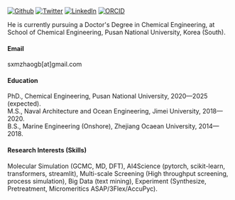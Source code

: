

[![Github](https://img.shields.io/badge/sxm13-github-blue?logo=github)](https://github.com/sxm13)
[![Twitter](https://img.shields.io/badge/Twitter-@Guobin_Zhao-blue?logo=twitter)](https://twitter.com/Guobin_Zhao)
[![LinkedIn](https://img.shields.io/badge/LinkedIn-guobin--zhao--427818256-blue?logo=linkedin)](https://www.linkedin.com/in/guobin-zhao-427818256)
[![ORCID](https://img.shields.io/badge/ORCID-0000-0002-7728-4211-a6ce39?logo=orcid)](https://orcid.org/0000-0002-7728-4211)


He is currently pursuing a Doctor's Degree in Chemical Engineering, at School of Chemical Engineering, Pusan National University, Korea (South).

#### Email
sxmzhaogb[at]gmail.com

#### Education
PhD., Chemical Engineering, Pusan National University, 2020—2025 (expected).\
M.S., Naval Architecture and Ocean Engineering, Jimei University, 2018—2020.\
B.S., Marine Engineering (Onshore), Zhejiang Ocaean University, 2014—2018.

#### Research Interests (Skills)
Molecular Simulation (GCMC, MD, DFT), AI4Science (pytorch, scikit-learn, transformers, streamlit), Multi-scale Screening (High throughput screening, process simulation), Big Data (text mining), Experiment (Synthesize, Pretreatment, Micromeritics ASAP/3Flex/AccuPyc).

